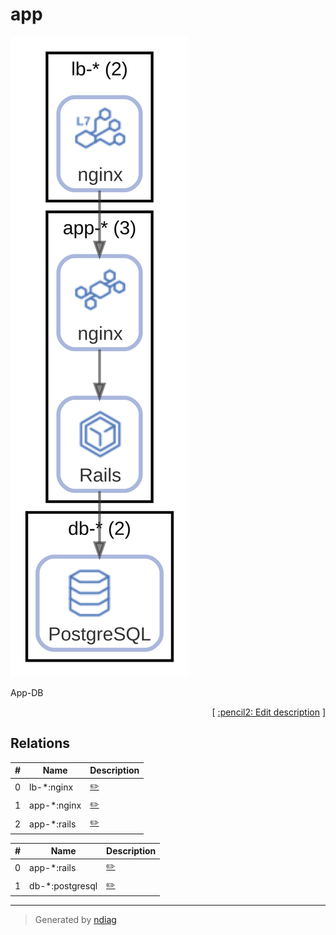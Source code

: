# app

![diagram](label-app.svg)

App-DB


<p align="right">
  [ <a href="../input/ndiag.descriptions/_label-app.md">:pencil2: Edit description</a> ]
<p>

## Relations
| # | Name | Description |
| --- | --- | --- |
| 0 | lb-*:nginx |  <a href="../input/ndiag.descriptions/_component-lb-__nginx.md">:pencil2:</a> |
| 1 | app-*:nginx |  <a href="../input/ndiag.descriptions/_component-app-__nginx.md">:pencil2:</a> |
| 2 | app-*:rails |  <a href="../input/ndiag.descriptions/_component-app-__rails.md">:pencil2:</a> |

| # | Name | Description |
| --- | --- | --- |
| 0 | app-*:rails |  <a href="../input/ndiag.descriptions/_component-app-__rails.md">:pencil2:</a> |
| 1 | db-*:postgresql |  <a href="../input/ndiag.descriptions/_component-db-__postgresql.md">:pencil2:</a> |


---

> Generated by [ndiag](https://github.com/k1LoW/ndiag)
